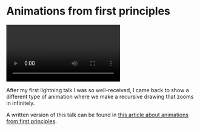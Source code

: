 # Animations from first principles

![](_zoom_triangle.mp4)

After my first lightning talk I was so well-received, I came back to show a different type of animation where we make a recursive drawing that zooms in infinitely.

A written version of this talk can be found in [this article about animations from first principles](https://mathspp.com/blog/more-animations-from-first-principles).
